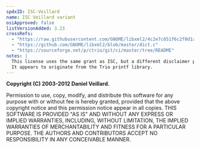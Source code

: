 ```yaml
---
spdxID: ISC-Veillard
name: ISC Veillard variant
osiApproved: false
listVersionAdded: 3.23
crossRefs: 
  - "https://raw.githubusercontent.com/GNOME/libxml2/4c2e7c651f6c2f0d1a74f350cbda95f7df3e7017/hash.c"
  - "https://github.com/GNOME/libxml2/blob/master/dict.c"
  - "https://sourceforge.net/p/ctrio/git/ci/master/tree/README"
notes: |
  This license uses the same grant as ISC, but a different disclaimer paragraph.
  It appears to originate from the Trio printf library.
---
```


**Copyright (C) 2003-2012 Daniel Veillard.**

Permission to use, copy, modify, and distribute this software for any purpose with or without fee is hereby granted, provided that the above copyright notice and this permission notice appear in all copies. THIS SOFTWARE IS PROVIDED "AS IS" AND WITHOUT ANY EXPRESS OR IMPLIED WARRANTIES, INCLUDING, WITHOUT LIMITATION, THE IMPLIED WARRANTIES OF MERCHANTABILITY AND FITNESS FOR A PARTICULAR PURPOSE. THE AUTHORS AND CONTRIBUTORS ACCEPT NO RESPONSIBILITY IN ANY CONCEIVABLE MANNER.
